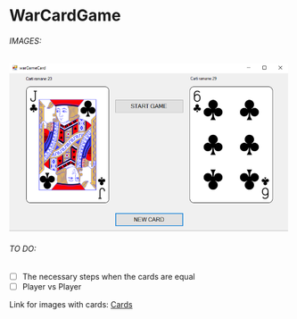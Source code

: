 # WarCardGame

<h6> IMAGES: </h6> 

<img src="https://raw.githubusercontent.com/petrisorcraciun/WarCardGame/master/images_app/2.PNG" height="300px" />

<h6> TO DO: </h6> 

- [ ] The necessary steps when the cards are equal
- [ ] Player vs Player

Link for images with cards: <a href="https://commons.wikimedia.org/wiki/Category:SVG_playing_cards"> Cards </a>
